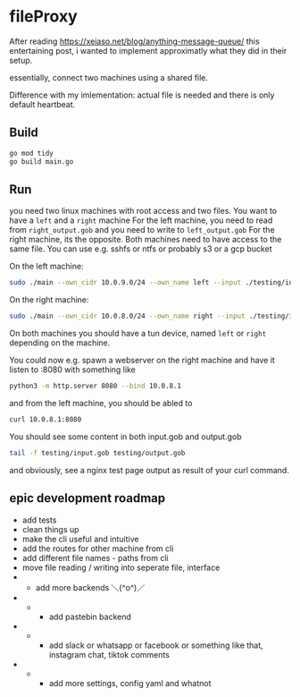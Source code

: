 # fileProxy

After reading https://xeiaso.net/blog/anything-message-queue/ this entertaining post, i wanted to implement approximatly what they did in their setup.

essentially, connect two machines using a shared file.

Difference with my imlementation: actual file is needed and there is only default heartbeat.

## Build
```bash
go mod tidy
go build main.go
```

## Run

you need two linux machines with root access and two files. You want to have a `left` and a `right` machine
For the left machine, you need to read from `right_output.gob` and you need to write to `left_output.gob`
For the right machine, its the opposite.
Both machines need to have access to the same file.
You can use e.g. sshfs or ntfs or probably s3 or a gcp bucket

On the left machine:
```bash
sudo ./main --own_cidr 10.0.9.0/24 --own_name left --input ./testing/input.gob --output ./testing/output.gob --peer_cidr='10.0.8.0/24'
```

On the right machine:
```bash
sudo ./main --own_cidr 10.0.8.0/24 --own_name right --input ./testing/input.gob --output ./testing/output.gob --peer_cidr='10.0.9.0/24'
```

On both machines you should have a tun device, named `left` or `right` depending on the machine.

<!-- TODO: -->
You could now e.g. spawn a webserver on the right machine and have it listen to :8080 with something like
```bash
python3 -m http.server 8080 --bind 10.0.8.1
```
and from the left machine, you should be abled to
```bash
curl 10.0.8.1:8080
```
You should see some content in both input.gob and output.gob
```bash
tail -f testing/input.gob testing/output.gob
```
and obviously, see a nginx test page output as result of your curl command.


## epic development roadmap

- add tests
- clean things up
- make the cli useful and intuitive
- add the routes for other machine from cli
- add different file names - paths from cli
- move file reading / writing into seperate file, interface
- - add more backends ＼(^o^)／
- - - add pastebin backend
- - - add slack or whatsapp or facebook or something like that, instagram chat, tiktok comments
- - - add more settings, config yaml and whatnot
